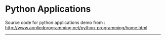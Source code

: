 # Python Applications

Source code for python applications demo from : http://www.appliedprogramming.net/python-programming/home.html

<hr>
